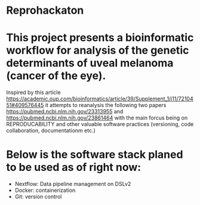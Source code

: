# Reprohackaton

# This project presents a bioinformatic workflow for analysis of the genetic determinants of uveal melanoma (cancer of the eye).
Inspired by this article https://academic.oup.com/bioinformatics/article/39/Supplement_1/i11/7210451#409576445
it attempts to reanalysis the following two papers https://pubmed.ncbi.nlm.nih.gov/23313955 and https://pubmed.ncbi.nlm.nih.gov/23861464
with the main forcus being on REPRODUCABILITY and other valuable software practices (versioning, code collaboration, documentationm etc.)


# Below is the software stack planed to be used as of right now:
  - Nextflow: Data pipeline management on DSLv2
  - Docker: containerization
  - Git: version control
